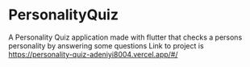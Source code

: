 # PersonalityQuiz
A Personality Quiz application made with flutter that checks a persons personality by answering some questions Link to project is https://personality-quiz-adeniyi8004.vercel.app/#/
